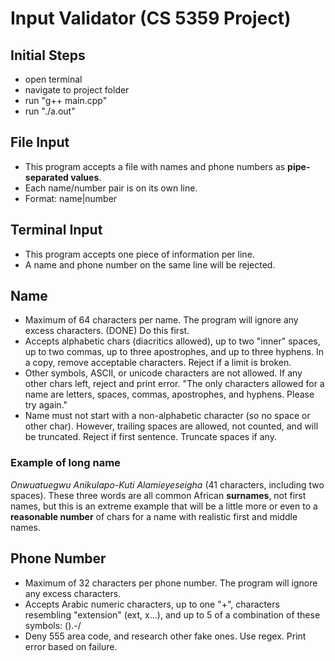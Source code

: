 # Input Validator (CS 5359 Project)

## Initial Steps

- open terminal
- navigate to project folder
- run "g++ main.cpp"
- run "./a.out"

## File Input

- This program accepts a file with names and phone numbers as **pipe-separated values**.
- Each name/number pair is on its own line.
- Format: name|number

## Terminal Input

- This program accepts one piece of information per line.
- A name and phone number on the same line will be rejected.

## Name

- Maximum of 64 characters per name. The program will ignore any excess characters.
		(DONE) Do this first.
- Accepts alphabetic chars (diacritics allowed), up to two "inner" spaces, up to two commas, up to three apostrophes, and up to three hyphens.
		In a copy, remove acceptable characters. Reject if a limit is broken.
- Other symbols, ASCII, or unicode characters are not allowed.
		If any other chars left, reject and print error. "The only characters allowed for a name are letters, spaces, commas, apostrophes, and hyphens. Please try again."
- Name must not start with a non-alphabetic character (so no space or other char). However, trailing spaces are allowed, not counted, and will be truncated.
		Reject if first sentence. Truncate spaces if any.

### Example of long name

_Onwuatuegwu Anikulapo-Kuti Alamieyeseigha_ (41 characters, including two spaces). These three words are all common African **surnames**, not first names, but this is an extreme example that will be a little more or even to a __reasonable number__ of chars for a name with realistic first and middle names.

## Phone Number

- Maximum of 32 characters per phone number. The program will ignore any excess characters.
- Accepts Arabic numeric characters, up to one "+", characters resembling "extension" (ext, x...), and up to 5 of a combination of these symbols: ().-/
- Deny 555 area code, and research other fake ones.
		Use regex.
		Print error based on failure.